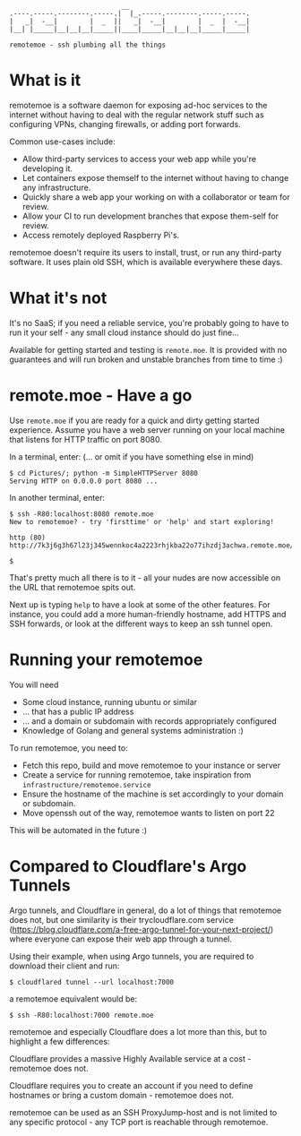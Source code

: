 ```
                            __                              
.----.-----.--------.-----.|  |_.-----.--------.-----.-----.
|   _|  -__|        |  _  ||   _|  -__|        |  _  |  -__|
|__| |_____|__|__|__|_____||____|_____|__|__|__|_____|_____|

remotemoe - ssh plumbing all the things
```

# What is it
remotemoe is a software daemon for exposing ad-hoc services to the internet without having to deal with the regular network stuff such as configuring VPNs, changing firewalls, or adding port forwards. 

Common use-cases include:
* Allow third-party services to access your web app while you're developing it.
* Let containers expose themself to the internet without having to change any infrastructure.
* Quickly share a web app your working on with a collaborator or team for review.
* Allow your CI to run development branches that expose them-self for review.
* Access remotely deployed Raspberry Pi's.

remotemoe doesn't require its users to install, trust, or run any third-party software. It uses plain old SSH, which is available everywhere these days.

# What it's not
It's no SaaS; if you need a reliable service, you're probably going to have to run it your self - any small cloud instance should do just fine...

Available for getting started and testing is `remote.moe`. It is provided with no guarantees and will run broken and unstable branches from time to time :)

# remote.moe - Have a go
Use `remote.moe` if you are ready for a quick and dirty getting started experience. Assume you have a web server running on your local machine that listens for HTTP traffic on port 8080. 

In a terminal, enter: (... or omit if you have something else in mind)
```
$ cd Pictures/; python -m SimpleHTTPServer 8080
Serving HTTP on 0.0.0.0 port 8080 ...
```

In another terminal, enter:
```
$ ssh -R80:localhost:8080 remote.moe
New to remotemoe? - try 'firsttime' or 'help' and start exploring!

http (80)
http://7k3j6g3h67l23j345wennkoc4a2223rhjkba22o77ihzdj3achwa.remote.moe/

$ 
```

That's pretty much all there is to it - all your nudes are now accessible on the URL that remotemoe spits out. 

Next up is typing `help` to have a look at some of the other features. For instance, you could add a more human-friendly hostname, add HTTPS and SSH forwards, or look at the different ways to keep an ssh tunnel open.

# Running your remotemoe
You will need
* Some cloud instance, running ubuntu or similar
* ... that has a public IP address
* ... and a domain or subdomain with records appropriately configured
* Knowledge of Golang and general systems administration :)

To run remotemoe, you need to:

* Fetch this repo, build and move remotemoe to your instance or server
* Create a service for running remotemoe, take inspiration from `infrastructure/remotemoe.service`
* Ensure the hostname of the machine is set accordingly to your domain or subdomain.
* Move openssh out of the way, remotemoe wants to listen on port 22

This will be automated in the future :)

# Compared to Cloudflare's Argo Tunnels
Argo tunnels, and Cloudflare in general, do a lot of things that remotemoe does not, but one similarity is their trycloudflare.com service (https://blog.cloudflare.com/a-free-argo-tunnel-for-your-next-project/) where everyone can expose their web app through a tunnel.

Using their example, when using Argo tunnels, you are required to download their client and run:
```
$ cloudflared tunnel --url localhost:7000
```
a remotemoe equivalent would be:
```
$ ssh -R80:localhost:7000 remote.moe
```

remotemoe and especially Cloudflare does a lot more than this, but to highlight a few differences:

Cloudflare provides a massive Highly Available service at a cost - remotemoe does not.

Cloudflare requires you to create an account if you need to define hostnames or bring a custom domain - remotemoe does not.

remotemoe can be used as an SSH ProxyJump-host and is not limited to any specific protocol - any TCP port is reachable through remotemoe.
